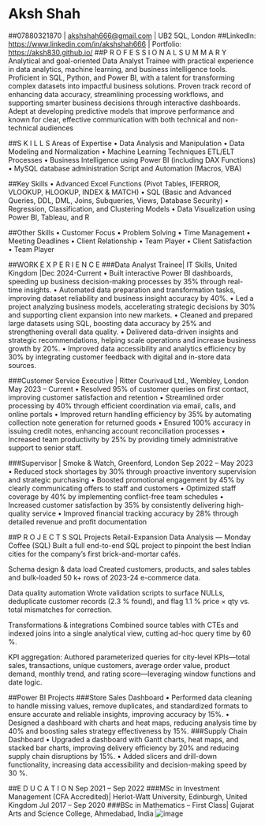 # Aksh Shah
##07880321870 | akshshah666@gmail.com | UB2 5QL, London
##LinkedIn: https://www.linkedin.com/in/akshshah666 | Portfolio: https://aksh830.github.io/
##P R O F E S S I O N A L S U M M A R Y 
Analytical and goal-oriented Data Analyst Trainee with practical experience in data analytics, machine learning, and business intelligence tools. Proficient in SQL, Python, and Power BI, with a talent for transforming complex datasets into impactful business solutions. Proven track record of enhancing data accuracy, streamlining processing workflows, and supporting smarter business decisions through interactive dashboards. Adept at developing predictive models that improve performance and known for clear, effective communication with both technical and non-technical audiences

 
##S K I L L S 
Areas of Expertise
•	Data Analysis and Manipulation
•	Data Modeling and Normalization
•	Machine Learning Techniques ETL/ELT Processes
•	Business Intelligence using Power BI (including DAX Functions)
•	MySQL database administration Script and Automation (Macros, VBA)
 

##Key Skills
•	Advanced Excel Functions (Pivot Tables, IFERROR, VLOOKUP, HLOOKUP, INDEX & MATCH)
•	SQL (Basic and Advanced Queries, DDL, DML, Joins, Subqueries, Views, Database Security)
•	Regression, Classification, and Clustering Models
•	Data Visualization using Power BI, Tableau, and R
 

##Other Skills 
•	Customer Focus 
•	Problem Solving 
•	Time Management 
•	Meeting Deadlines 
•	Client Relationship 
•	Team Player 
•	Client Satisfaction
•	Team Player

 

##WORK E X P E R I E N C E 
###Data Analyst Trainee| IT Skills, United Kingdom |Dec 2024-Current
•	Built interactive Power BI dashboards, speeding up business decision-making processes by 35% through real-time insights.
•	Automated data preparation and transformation tasks, improving dataset reliability and business insight accuracy by 40%.
•	Led a project analyzing business models, accelerating strategic decisions by 30% and supporting client expansion into new markets.
•	Cleaned and prepared large datasets using SQL, boosting data accuracy by 25% and strengthening overall data quality.
•	Delivered data-driven insights and strategic recommendations, helping scale operations and increase business growth by 20%.
•	Improved data accessibility and analytics efficiency by 30% by integrating customer feedback with digital and in-store data sources.

###Customer Service Executive | Ritter Courivaud Ltd., Wembley, London
May 2023 – Current
•	Resolved 95% of customer queries on first contact, improving customer satisfaction and retention
•	Streamlined order processing by 40% through efficient coordination via email, calls, and online portals
•	Improved return handling efficiency by 35% by automating collection note generation for returned goods
•	Ensured 100% accuracy in issuing credit notes, enhancing account reconciliation processes
•	Increased team productivity by 25% by providing timely administrative support to senior staff.




###Supervisor | Smoke & Watch, Greenford, London
Sep 2022 – May 2023
•	Reduced stock shortages by 30% through proactive inventory supervision and strategic purchasing
•	Boosted promotional engagement by 45% by clearly communicating offers to staff and customers
•	Optimized staff coverage by 40% by implementing conflict-free team schedules
•	Increased customer satisfaction by 35% by consistently delivering high-quality service
•	Improved financial tracking accuracy by 28% through detailed revenue and profit documentation

##P R O J E C T S
SQL Projects
Retail-Expansion Data Analysis — Monday Coffee (SQL)
Built a full end-to-end SQL project to pinpoint the best Indian cities for the company’s first brick-and-mortar cafés.

Schema design & data load 
Created customers, products, and sales tables and bulk-loaded 50 k+ rows of 2023-24 e-commerce data.

Data quality automation
Wrote validation scripts to surface NULLs, deduplicate customer records (2.3 % found), and flag 1.1 % price × qty vs. total mismatches for correction.

Transformations & integrations 
Combined source tables with CTEs and indexed joins into a single analytical view, cutting ad-hoc query time by 60 %.

KPI aggregation: 
Authored parameterized queries for city-level KPIs—total sales, transactions, unique customers, average order value, product demand, monthly trend, and rating score—leveraging window functions and date logic.

##Power BI Projects
###Store Sales Dashboard
•	Performed data cleaning to handle missing values, remove duplicates, and standardized formats to ensure accurate and reliable insights, improving accuracy by 15%.
•	Designed a dashboard with charts and heat maps, reducing analysis time by 40% and boosting sales strategy effectiveness by 15%.
###Supply Chain Dashboard
•	Upgraded a dashboard with Gantt charts, heat maps, and stacked bar charts, improving delivery efficiency by 20% and reducing supply chain disruptions by 15%.
•	Added slicers and drill-down functionality, increasing data accessibility and decision-making speed by 30 %.

##E D U C A T I O N 
Sep 2021 – Sep 2022
###MSc in Investment Management (CFA Accredited)| Heriot-Watt University, Edinburgh, United Kingdom
Jul 2017 – Sep 2020
###BSc in Mathematics – First Class| Gujarat Arts and Science College, Ahmedabad, India
![image](https://github.com/user-attachments/assets/1d8f9c42-f370-4975-9ba1-b1397331fafc)

